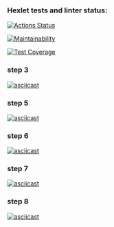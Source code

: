 ### Hexlet tests and linter status:
[![Actions Status](https://github.com/YuriyLvov/frontend-project-46/workflows/hexlet-check/badge.svg)](https://github.com/YuriyLvov/frontend-project-46/actions)

[![Maintainability](https://api.codeclimate.com/v1/badges/234cc23f9d26986e06c2/maintainability)](https://codeclimate.com/github/YuriyLvov/frontend-project-46/maintainability)

[![Test Coverage](https://api.codeclimate.com/v1/badges/234cc23f9d26986e06c2/test_coverage)](https://codeclimate.com/github/YuriyLvov/frontend-project-46/test_coverage)

### step 3
[![asciicast](https://asciinema.org/a/ryDkO5Q2xJfxMGjhBPVNETKlp.svg)](https://asciinema.org/a/ryDkO5Q2xJfxMGjhBPVNETKlp)

### step 5 
[![asciicast](https://asciinema.org/a/aHTJSJ3aGoScsHl7bPaUskQ9y.svg)](https://asciinema.org/a/aHTJSJ3aGoScsHl7bPaUskQ9y)

### step 6
[![asciicast](https://asciinema.org/a/LAyqYgNXaTbtR49R4Vrns5ixo.svg)](https://asciinema.org/a/LAyqYgNXaTbtR49R4Vrns5ixo)

### step 7
[![asciicast](https://asciinema.org/a/SDB8hVDssSRb2iH2B90iDB4fV.svg)](https://asciinema.org/a/SDB8hVDssSRb2iH2B90iDB4fV)

### step 8
[![asciicast](https://asciinema.org/a/Edfgn4OVEY4jWELRkKlKisWl6.svg)](https://asciinema.org/a/Edfgn4OVEY4jWELRkKlKisWl6)
